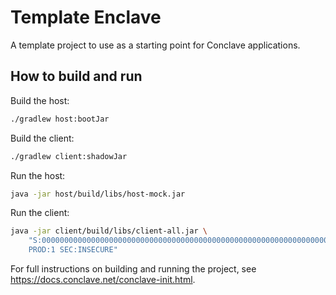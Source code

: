 # Template Enclave
A template project to use as a starting point for Conclave applications.

## How to build and run
Build the host:
```bash
./gradlew host:bootJar
```

Build the client:
```bash
./gradlew client:shadowJar
```

Run the host:
```bash
java -jar host/build/libs/host-mock.jar
```

Run the client:
```bash
java -jar client/build/libs/client-all.jar \
    "S:0000000000000000000000000000000000000000000000000000000000000000 \
    PROD:1 SEC:INSECURE"
```

For full instructions on building and running the project, see https://docs.conclave.net/conclave-init.html.

